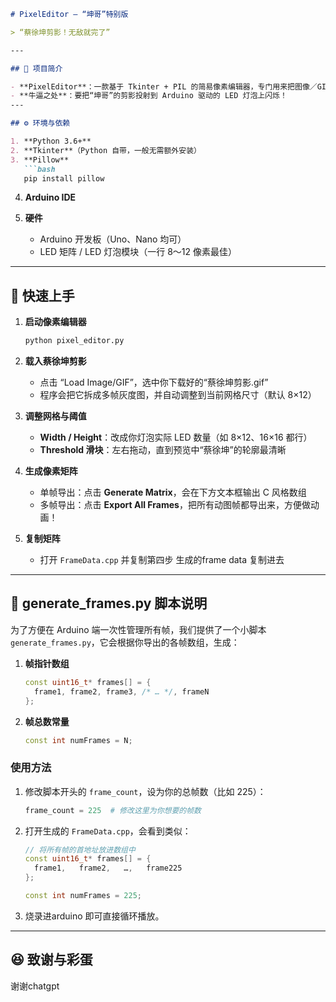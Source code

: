 ````markdown
# PixelEditor — “坤哥”特别版

> “蔡徐坤剪影！无敌就完了”

---

## 🎉 项目简介

- **PixelEditor**：一款基于 Tkinter + PIL 的简易像素编辑器，专门用来把图像／GIF 压缩成黑白像素矩阵。
- **牛逼之处**：要把“坤哥”的剪影投射到 Arduino 驱动的 LED 灯泡上闪烁！
---

## ⚙️ 环境与依赖

1. **Python 3.6+**  
2. **Tkinter**（Python 自带，一般无需额外安装）  
3. **Pillow**  
   ```bash
   pip install pillow
````

4. **Arduino IDE**
5. **硬件**

   * Arduino 开发板（Uno、Nano 均可）
   * LED 矩阵 / LED 灯泡模块（一行 8～12 像素最佳）

---

## 🚀 快速上手

1. **启动像素编辑器**

   ```bash
   python pixel_editor.py
   ```

2. **载入蔡徐坤剪影**

   * 点击 “Load Image/GIF”，选中你下载好的“蔡徐坤剪影.gif”
   * 程序会把它拆成多帧灰度图，并自动调整到当前网格尺寸（默认 8×12）

3. **调整网格与阈值**

   * **Width / Height**：改成你灯泡实际 LED 数量（如 8×12、16×16 都行）
   * **Threshold 滑块**：左右拖动，直到预览中“蔡徐坤”的轮廓最清晰

4. **生成像素矩阵**

   * 单帧导出：点击 **Generate Matrix**，会在下方文本框输出 C 风格数组
   * 多帧导出：点击 **Export All Frames**，把所有动图帧都导出来，方便做动画！
  
4. **复制矩阵**
   *  打开 `FrameData.cpp` 并复制第四步 生成的frame data 复制进去

---

## 🐍 generate\_frames.py 脚本说明

为了方便在 Arduino 端一次性管理所有帧，我们提供了一个小脚本 `generate_frames.py`，它会根据你导出的各帧数组，生成：

1. **帧指针数组**

   ```cpp
   const uint16_t* frames[] = {
     frame1, frame2, frame3, /* … */, frameN
   };
   ```
2. **帧总数常量**

   ```cpp
   const int numFrames = N;
   ```

### 使用方法

1. 修改脚本开头的 `frame_count`，设为你的总帧数（比如 225）：

   ```python
   frame_count = 225  # 修改这里为你想要的帧数
   ```

2. 打开生成的 `FrameData.cpp`，会看到类似：

   ```cpp
   // 将所有帧的首地址放进数组中
   const uint16_t* frames[] = {
     frame1,   frame2,   …,   frame225
   };

   const int numFrames = 225;
   ```
3. 烧录进arduino 即可直接循环播放。

---



## 😆 致谢与彩蛋

谢谢chatgpt


